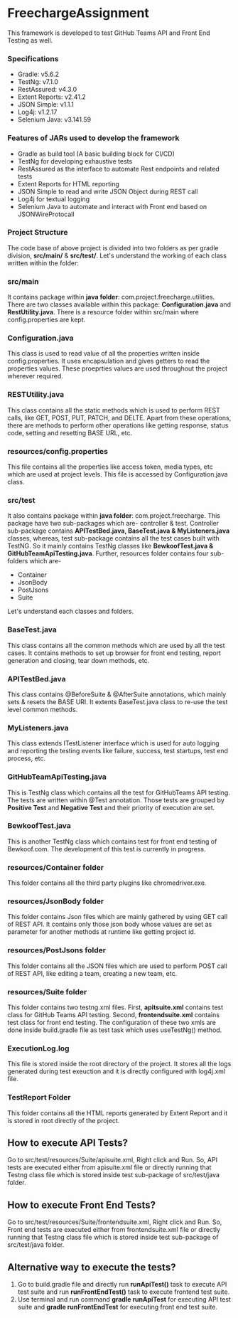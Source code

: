 # FreechargeAssignment
This framework is developed to test GitHub Teams API and Front End Testing as well.

### Specifications
* Gradle: v5.6.2
* TestNg: v7.1.0
* RestAssured: v4.3.0
* Extent Reports: v2.41.2
* JSON Simple: v1.1.1
* Log4j: v1.2.17
* Selenium Java: v3.141.59

### Features of JARs used to develop the framework
* Gradle as build tool (A basic building block for CI/CD)
* TestNg for developing exhaustive tests
* RestAssured as the interface to automate Rest endpoints and related tests
* Extent Reports for HTML reporting
* JSON Simple to read and write JSON Object during REST call
* Log4j for textual logging
* Selenium Java to automate and interact with Front end based on JSONWireProtocall

### Project Structure
The code base of above project is divided into two folders as per gradle division, **src/main/** & **src/test/**. Let's understand the working of each class written within the folder:

### src/main
It contains package within **java folder**: com.project.freecharge.utilities. There are two classes available within this package: **Configuration.java** and **RestUtility.java**. There is a resource folder within src/main where config.properties are kept.

### Configuration.java
This class is used to read value of all the properties written inside config.properties. It uses encapsulation and gives getters to read the properties values. These proeprties values are used throughout the project wherever required.

### RESTUtility.java
This class contains all the static methods which is used to perform REST calls, like GET, POST, PUT, PATCH, and DELTE. Apart from these operations, there are methods to perform other operations like getting response, status code, setting and resetting BASE URL, etc.

### resources/config.properties
This file contains all the properties like access token, media types, etc which are used at project levels. This file is accessed by Configuration.java class.

### src/test
It also contains package within **java folder**: com.project.freecharge. This package have two sub-packages which are- controller & test. Controller sub-package contains **APITestBed.java, BaseTest.java & MyListeners.java** classes, whereas, test sub-package contains all the test cases built with TestNG. So it mainly contains TestNg classes like **BewkoofTest.java & GitHubTeamApiTesting.java**.
Further, resources folder contains four sub-folders which are-
* Container
* JsonBody
* PostJsons
* Suite

Let's understand each classes and folders.

### BaseTest.java
This class contains all the common methods which are used by all the test cases. It contains methods to set up browser for front end testing, report generation and closing, tear down methods, etc.

### APITestBed.java
This class contains @BeforeSuite & @AfterSuite annotations, which mainly sets & resets the BASE URI. It extents BaseTest.java class to re-use the test level common methods.

### MyListeners.java
This class extends ITestListener interface which is used for auto logging and reporting the testing events like failure, success, test startups, test end process, etc.

### GitHubTeamApiTesting.java
This is TestNg class which contains all the test for GitHubTeams API testing. The tests are written within @Test annotation. Those tests are grouped by **Positive Test** and **Negative Test** and their priority of execution are set. 

### BewkoofTest.java
This is another TestNg class which contains test for front end testing of Bewkoof.com. The development of this test is currently in progress.

### resources/Container folder
This folder contains all the third party plugins like chromedriver.exe.

### resources/JsonBody folder
This folder contains Json files which are mainly gathered by using GET call of REST API. It contains only those json body whose values are set as parameter for another methods at runtime like getting project id.

### resources/PostJsons folder
This folder contains all the JSON files which are used to perform POST call of REST API, like editing a team, creating a new team, etc.

### resources/Suite folder
This folder contains two testng.xml files. First, **apitsuite.xml** contains  test class for GitHub Teams API testing. Second, **frontendsuite.xml** contains test class for front end testing. The configuration of these two xmls are done inside build.gradle file as test task which uses useTestNg() method.

### ExecutionLog.log
This file is stored inside the root directory of the project. It stores all the logs generated during test exeuction and it is directly configured with log4j.xml file.

### TestReport Folder
This folder contains all the HTML reports generated by Extent Report and it is stored in root directly of the project.

## How to execute API Tests?
Go to src/test/resources/Suite/apisuite.xml, Right click and Run. So, API tests are executed either from apisuite.xml file or directly running that Testng class file which is stored inside test sub-package of src/test/java folder.

## How to execute Front End Tests?
Go to src/test/resources/Suite/frontendsuite.xml, Right click and Run. So, Front end tests are executed either from frontendsuite.xml file or directly running that Testng class file which is stored inside test sub-package of src/test/java folder.

## Alternative way to execute the tests?
1. Go to build.gradle file and directly run **runApiTest()** task to execute API test suite and run **runFrontEndTest()** task to execute frontend test suite.
2. Use terminal and run command **gradle runApiTest** for executing API test suite and **gradle runFrontEndTest** for executing front end test suite.
